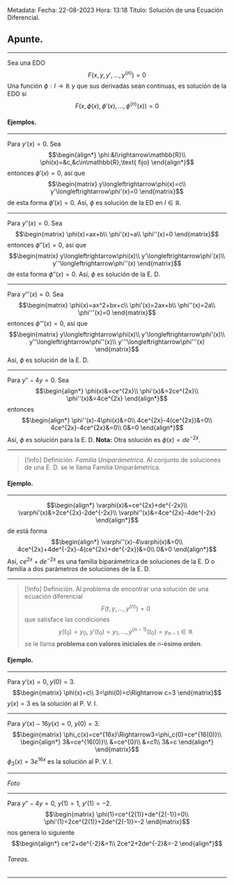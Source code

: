 Metadata:
Fecha: 22-08-2023
Hora: 13:18
Título: Solución de una Ecuación Diferencial.

## Apunte.
---
Sea una EDO $$F(x,y,y',\ldots,y^{(n)})=0$$
Una función $\phi:I\rightarrow\mathbb{R}$ y que sus derivadas sean continuas, es solución de la EDO si $$F\big(x,\phi(x),\phi'(x),\ldots,\phi^{(n)}(x)\big)=0$$

#### Ejemplos.
---
Para $y'(x)=0$.
Sea $$\begin{align*} \phi:&I\rightarrow\mathbb{R}\\ \phi(x)=&c,&c\in\mathbb{R},\text{ fijo} \end{align*}$$
entonces $\phi'(x)=0$, así que
$$\begin{matrix} y\longleftrightarrow\phi(x)=c\\ y'\longleftrightarrow\phi'(x)=0 \end{matrix}$$ de esta forma $\phi'(x)=0$.
Así, $\phi$ es solución de la ED en $I\in\mathbb{R}$.

---

Para $y''(x)=0$.
Sea $$\begin{matrix} \phi(x)=ax+b\\ \phi'(x)=a\\ \phi''(x)=0 \end{matrix}$$ entonces $\phi''(x)=0$, así que $$\begin{matrix} y\longleftrightarrow\phi(x)\\ y'\longleftrightarrow\phi'(x)\\ y''\longleftrightarrow\phi''(x) \end{matrix}$$ de esta forma $\phi''(x)=0$.
Así, $\phi$ es solución de la E. D.

---

Para $y'''(x)=0$.
Sea $$\begin{matrix} \phi(x)=ax^2+bx+c\\ \phi'(x)=2ax+b\\ \phi''(x)=2a\\ \phi'''(x)=0 \end{matrix}$$ entonces $\phi'''(x)=0$, así que $$\begin{matrix} y\longleftrightarrow\phi(x)\\ y'\longleftrightarrow\phi'(x)\\ y''\longleftrightarrow\phi''(x)\\ y'''\longleftrightarrow\phi'''(x) \end{matrix}$$
Así, $\phi$ es solución de la E. D.

---

Para $y''-4y=0$.
Sea $$\begin{align*} \phi(x)&=ce^{2x}\\ \phi'(x)&=2ce^{2x}\\ \phi''(x)&=4ce^{2x} \end{align*}$$ entonces $$\begin{align*} \phi''(x)-4\phi(x)&=0\\ 4ce^{2x}-4(ce^{2x})&=0\\ 4ce^{2x}-4ce^{2x}&=0\\ 0&=0 \end{align*}$$
Así, $\phi$ es solución para la E. D.
**Nota:** Otra solución es $\phi(x)=de^{-2x}$.

---

>[!info] Definición. *Familia Uniparámetrica*.
>Al conjunto de soluciones de una E. D. se le llama Familia Uniparámetrica.

#### Ejemplo.
---
$$\begin{align*} \varphi(x)&=ce^{2x}+de^{-2x}\\ \varphi'(x)&=2ce^{2x}-2de^{-2x}\\ \varphi''(x)&=4ce^{2x}-4de^{-2x} \end{align*}$$ de está forma $$\begin{align*} \varphi''(x)-4\varphi(x)&=0\\ 4ce^{2x}+4de^{-2x}-4(ce^{2x}+de^{-2x})&=0\\ 0&=0  \end{align*}$$
Así, $ce^{2x}+de^{-2x}$ es una familia biparámetrica de soluciones de la E. D o familia a dos parámetros de soluciones de la E. D.

---

>[!info] Definición.
>Al problema de encontrar una solución de una ecuación diferencial $$F(t,y,\ldots,y^{(n)})=0$$ que satisface las condiciones $$y(t_0)=y_0,\ y'(t_0)=y_1,\ldots,y^{(n-1)}(t_0)=y_{n-1}\in\mathbb{R}$$ se le llama **problema con valores iniciales de** $n$**-ésimo orden**.

#### Ejemplo.
---
Para $y'(x)=0,\  y(0)=3$.
$$\begin{matrix} \phi(x)=c\\ 3=\phi(0)=c\Rightarrow c=3 \end{matrix}$$ $y(x)=3$ es la solución al P. V. I.

---
Para $y'(x)-16y(x)=0,\ y(0)=3$.
$$\begin{matrix} \phi_c(x)=ce^{16x}\Rightarrow3=\phi_c(0)=ce^{16(0)}\\ \begin{align*} 3&=ce^{16(0)}\\ &=ce^{0}\\ &=c1\\ 3&=c \end{align*} \end{matrix}$$ $\phi_3(x)=3e^{16x}$ es la solución al P. V. I.

---

*Foto*

---

Para $y''-4y=0,\ y(1)=1,\ y'(1)=-2$.
$$\begin{matrix} \phi(1)=ce^{2(1)}+de^{2(-1)}=0\\ \phi'(1)=2ce^{2(1)}+2de^{2(-1)}=-2 \end{matrix}$$ nos genera lo siguiente $$\begin{align*} ce^2+de^{-2}&=1\\ 2ce^2+2de^{-2}&=-2 \end{align*}$$ 




###### Tareas.
---
